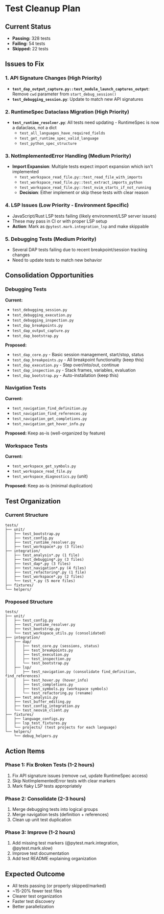 # Test Cleanup Plan

## Current Status
- **Passing:** 328 tests
- **Failing:** 54 tests  
- **Skipped:** 22 tests

## Issues to Fix

### 1. API Signature Changes (High Priority)
- **`test_dap_output_capture.py::test_module_launch_captures_output`**: Remove `cwd` parameter from `start_debug_session()`
- **`test_debugging_session.py`**: Update to match new API signatures

### 2. RuntimeSpec Dataclass Migration (High Priority)
- **`test_runtime_resolver.py`**: All tests need updating - RuntimeSpec is now a dataclass, not a dict
  - `test_all_languages_have_required_fields`
  - `test_get_runtime_spec_valid_language`
  - `test_python_spec_structure`

### 3. NotImplementedError Handling (Medium Priority)
- **Import Expansion**: Multiple tests expect import expansion which isn't implemented
  - `test_workspace_read_file.py::test_read_file_with_imports`
  - `test_workspace_read_file.py::test_extract_imports_python`
  - `test_workspace_read_file.py::test_nvim_starts_if_not_running`
  - **Decision**: Either implement or skip these tests with clear reason

### 4. LSP Issues (Low Priority - Environment Specific)
- JavaScript/Rust LSP tests failing (likely environment/LSP server issues)
- These may pass in CI or with proper LSP setup
- **Action**: Mark as `@pytest.mark.integration_lsp` and make skippable

### 5. Debugging Tests (Medium Priority)
- Several DAP tests failing due to recent breakpoint/session tracking changes
- Need to update tests to match new behavior

## Consolidation Opportunities

### Debugging Tests
**Current:**
- `test_debugging_session.py`
- `test_debugging_execution.py`
- `test_debugging_inspection.py`
- `test_dap_breakpoints.py`
- `test_dap_output_capture.py`
- `test_dap_bootstrap.py`

**Proposed:**
- `test_dap_core.py` - Basic session management, start/stop, status
- `test_dap_breakpoints.py` - All breakpoint functionality (keep this)
- `test_dap_execution.py` - Step over/into/out, continue
- `test_dap_inspection.py` - Stack frames, variables, evaluation
- `test_dap_bootstrap.py` - Auto-installation (keep this)

### Navigation Tests
**Current:**
- `test_navigation_find_definition.py`
- `test_navigation_find_references.py`
- `test_navigation_get_completions.py`
- `test_navigation_get_hover_info.py`

**Proposed:** Keep as-is (well-organized by feature)

### Workspace Tests
**Current:**
- `test_workspace_get_symbols.py`
- `test_workspace_read_file.py`
- `test_workspace_diagnostics.py` (unit)

**Proposed:** Keep as-is (minimal duplication)

## Test Organization

### Current Structure
```
tests/
├── unit/
│   ├── test_bootstrap.py
│   ├── test_config.py
│   ├── test_runtime_resolver.py
│   ├── test_workspace*.py (3 files)
├── integration/
│   ├── test_analysis*.py (1 file)
│   ├── test_debugging*.py (3 files)
│   ├── test_dap*.py (3 files)
│   ├── test_navigation*.py (4 files)
│   ├── test_refactoring*.py (1 file)
│   ├── test_workspace*.py (2 files)
│   └── test_*.py (5 more files)
├── fixtures/
└── helpers/
```

### Proposed Structure
```
tests/
├── unit/
│   ├── test_config.py
│   ├── test_runtime_resolver.py
│   ├── test_bootstrap.py
│   └── test_workspace_utils.py (consolidated)
├── integration/
│   ├── dap/
│   │   ├── test_core.py (sessions, status)
│   │   ├── test_breakpoints.py
│   │   ├── test_execution.py
│   │   ├── test_inspection.py
│   │   └── test_bootstrap.py
│   ├── lsp/
│   │   ├── test_navigation.py (consolidate find_definition, find_references)
│   │   ├── test_hover.py (hover_info)
│   │   ├── test_completions.py
│   │   ├── test_symbols.py (workspace symbols)
│   │   └── test_refactoring.py (rename)
│   ├── test_analysis.py
│   ├── test_buffer_editing.py
│   ├── test_config_integration.py
│   └── test_neovim_client.py
├── fixtures/
│   ├── language_configs.py
│   ├── lsp_test_fixtures.py
│   └── projects/ (test projects for each language)
└── helpers/
    └── debug_helpers.py
```

## Action Items

### Phase 1: Fix Broken Tests (1-2 hours)
1. Fix API signature issues (remove `cwd`, update RuntimeSpec access)
2. Skip NotImplementedError tests with clear markers
3. Mark flaky LSP tests appropriately

### Phase 2: Consolidate (2-3 hours)
1. Merge debugging tests into logical groups
2. Merge navigation tests (definition + references)
3. Clean up unit test duplication

### Phase 3: Improve (1-2 hours)
1. Add missing test markers (@pytest.mark.integration, @pytest.mark.slow)
2. Improve test documentation
3. Add test README explaining organization

## Expected Outcome
- All tests passing (or properly skipped/marked)
- ~15-20% fewer test files
- Clearer test organization
- Faster test discovery
- Better parallelization

